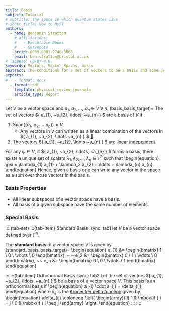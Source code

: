 ```yaml
---
title: Basis
subject: Tutorial
# subtitle: The space in which quantum states live
# short_title: How to MyST
authors:
  - name: Benjamin Stratton
    # affiliations:
    #   - Executable Books
    #   - Curvenote
    orcid: 0009-0001-2746-3668
    email: ben.stratton@bristol.ac.uk
# license: CC-BY-4.0
keywords: Vectors, Vector Spaces, basis
abstract: The conditions for a set of vectors to be a basis and some properties of vector basis.  
exports:
#   - format: docx
  - format: pdf
    template: physical_review_journals
    article_type: Report
---
```

Let $V$ be a vector space and $a_{1}, ~a_{2}, \ldots, ~a_{n}~\in~V~\forall~n$. 
(basis_basis_target)=
The set of vectors $\{ a_{1}, ~a_{2}, \ldots, ~a_{n} \} $ are a basis of $V$ if 
1. $\textrm{Span}(\{ a_{1}, ~a_{2}, \ldots ~a_{n} \}) = V$
    - Any vectors in $V$ can written as a linear combination of the vectors in $\{ a_{1}, ~a_{2}, \ldots ~a_{n} \} $ [💭](#span_definition_target). 
2. The vectors $\{ a_{1}, ~a_{2}, \ldots ~a_{n} \} $ are [linear independent](#linearly_independent_target_glossary).  

For any $\psi~\in~V$, if $\{ a_{1}, ~a_{2}, \ldots, ~a_{n} \} $ forms a basis, there exists a unique set of scalars $\lambda_{1}, \lambda_2, \ldots, \lambda_{n}~\in~\mathbb{F}^{n}$ such that 
\begin{equation}
\psi = \lambda_{1} a_{1} + \lambda_2 a_{2} + \ldots + \lambda_{n} a_{n}.
\end{equation}
Hence, given a basis one can write any vector in the space as a sum over those vectors in the basis.  

### Basis Properties 

- All linear subspaces of a vector space have a basis. 
- All basis of a given subspace have the same number of elements.  

### Special Basis 

::::{tab-set}
:::{tab-item} Standard Basis
:sync: tab1
let $V$ be a vector space defined over $\mathbb{F}^{n}$.

The **standard basis** of a vector space $V$ is given by 
(standard_basis_basis_target)=
\begin{equation}
e_{1} &= \begin{bmatrix}
           1 \\
           0 \\
           \vdots \\
           0
         \end{bmatrix}, ~ ~ 
e_2 &= \begin{bmatrix}
0 \\
1 \\
\vdots \\
0
\end{bmatrix}, ~~ 
e_n &= \begin{bmatrix}
    0 \\
    0 \\
    \vdots \\
    1
    \end{bmatrix}.
\end{equation}

:::
:::{tab-item} Orthonormal Basis 
:sync: tab2
Let the set of vectors $\{ a_{1}, ~a_{2}, \ldots, ~a_{n} \} $ be a basis of a vector space $V$. This basis is an orthonormal basis if 
\begin{equation}
a_{i} \cdot a_{j} = \delta_{ij},
\end{equation}
where $\delta_{ij}$ is the [Kronecker delta function](https://en.wikipedia.org/wiki/Kronecker_delta) given by 
\begin{equation}
\delta_{ij} \coloneqq \left\{
	\begin{array}{ll}
		1  & \mbox{if } i = j \\
		0 & \mbox{if } i \neq j
	\end{array}
\right.
\end{equation}
:::
::::

